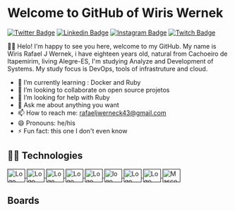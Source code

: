 # Welcome to GitHub of Wiris Wernek
[![Twitter Badge](https://img.shields.io/badge/-@WirisRafael-1DA1F2?style=flat-square&labelColor=1DA1F2&logo=twitter&logoColor=white&link=https://twitter.com/WirisRafael)](https://twitter.com/WirisRafael) 
[![Linkedin Badge](https://img.shields.io/badge/-Wiris%20Wernek-0B66C2?style=flat-square&logo=Linkedin&logoColor=white&link=https://www.linkedin.com/in/wiris-rafael-januario-wernek-420461182/)](https://www.linkedin.com/in/wiris-rafael-januario-wernek-420461182/) 
[![Instagram Badge](https://img.shields.io/badge/-@wiriswernek-CE3389?style=flat-square&logo=Instagram&logoColor=white&link=https://www.instagram.com/wiriswerneck/)](https://www.instagram.com/wiriswerneck/)
[![Twitch Badge](https://img.shields.io/badge/-Lost905-6633cc?style=flat-square&labelColor=6633cc&logo=twitch&logoColor=white&link=hhttps://www.twitch.tv/lost905)](https://www.twitch.tv/lost905) 

👋🏼 Helo! I'm happy to see you here, welcome to my GitHub.
My name is Wiris Rafael J Wernek, i have eighteen years old, natural from Cachoeiro de Itapemirim, living Alegre-ES, I'm studying Analyze and Development of Systems. My study focus is DevOps, tools of infrastruture and cloud.

- 🌱 I’m currently learning : Docker and Ruby
- 👯 I’m looking to collaborate on open source projetos
- 🤔 I’m looking for help with Ruby
- 💬 Ask me about anything you want
- 📫 How to reach me: rafaeljwerneck43@gmail.com
- 😄 Pronouns: he/his
- ⚡ Fun fact: this one I don't even know

## 👨‍💻 Technologies
<a href="">
    <img style="max-width: 100%;" align="center" height="30" width="40"
        src="https://cdn.jsdelivr.net/gh/devicons/devicon/icons/ruby/ruby-original.svg" alt="Logo da Linguagem Ruby">
</a>
<a href="">
    <img style="max-width: 100%;" align="center" height="30" width="40"
        src="https://cdn.jsdelivr.net/gh/devicons/devicon/icons/c/c-original.svg" alt="Logo da Linguagem C">
</a>
<a href="">
    <img style="max-width: 100%;" align="center" height="30" width="40"
        src="https://cdn.jsdelivr.net/gh/devicons/devicon/icons/html5/html5-original-wordmark.svg" alt="Logo do HTML5">
</a>
<a href="">
    <img style="max-width: 100%;" align="center" height="30" width="40"
        src="https://cdn.jsdelivr.net/gh/devicons/devicon/icons/css3/css3-original-wordmark.svg" alt="Logo do CSS3">
</a>
<a href="">
    <img style="max-width: 100%;" align="center" height="30" width="40"
        src="https://cdn.jsdelivr.net/gh/devicons/devicon/icons/javascript/javascript-original.svg"
        alt="Logo da Linguagem Javascript">
</a>
<a href="">
    <img style="max-width: 100%;" align="center" height="30" width="40"
        src="https://cdn.jsdelivr.net/gh/devicons/devicon/icons/vagrant/vagrant-original.svg" alt="logo do Vagrant">
</a>
<a href="">
    <img style="max-width: 100%;" align="center" height="30" width="40"
        src="https://cdn.jsdelivr.net/gh/devicons/devicon/icons/git/git-original.svg" alt="Logo do Git">
</a>
<a href="">
    <img style="max-width: 100%;" align="center" height="30" width="40"
        src="https://cdn.jsdelivr.net/gh/devicons/devicon/icons/bash/bash-plain.svg" alt="Logo do Bash">
</a>
<a href="">
    <img style="max-width: 100%;" align="center" height="30" width="40"
        src="https://cdn.jsdelivr.net/gh/devicons/devicon/icons/linux/linux-original.svg" alt="Mascote do Linux-Tux">
</a><br>

## Boards
<div style="display: flex; flex-direction: row;margin: 5px;">
<article style="margin: 5px;">



</article>
<article style="margin: 5px;">


</article>
</div>
